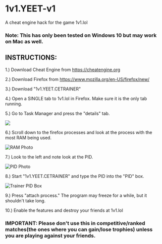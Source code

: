 # 1v1.YEET-v1
A cheat engine hack for the game 1v1.lol 

### Note: This has only been tested on Windows 10 but may work on Mac as well. 

## INSTRUCTIONS: 

1.) Download Cheat Engine from https://cheatengine.org 

2.) Download Firefox from https://www.mozilla.org/en-US/firefox/new/ 

3.) Download "1v1.YEET.CETRAINER" 

4.) Open a SINGLE tab to 1v1.lol in Firefox. Make sure it is the only tab running. 

5.) Go to Task Manager and press the "details" tab. 

![](https://cdn.discordapp.com/attachments/693548483130556610/748647199398952990/detailstab.PNG)

6.) Scroll down to the firefox processes and look at the process with the most RAM being used. 

![RAM Photo](https://discord.com/channels/@me/693548483130556610/748647870424678490)

7.) Look to the left and note look at the PID. 

![PID Photo](https://cdn.discordapp.com/attachments/693548483130556610/748647871355813939/pidtaskmgr.PNG)

8.) Start "1v1.YEET.CETRAINER" and type the PID into the "PID" box. 

![Trainer PID Box](https://discord.com/channels/@me/693548483130556610/748648273375658005)

9.) Press "attach process." The program may freeze for a while, but it shouldn't take long. 

10.) Enable the features and destroy your friends at 1v1.lol 

### IMPORTANT: Please don't use this in competitive/ranked matches(the ones where you can gain/lose trophies) unless you are playing against your friends. 
